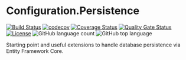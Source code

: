 # Configuration.Persistence
[![Build Status](https://dev.azure.com/kritikos/DotNet%20Libaries/_apis/build/status/Configuration.Persistence?repoName=kritikos-io%2FConfiguration.Persistence&branchName=refs%2Fpull%2F9%2Fmerge)](https://dev.azure.com/kritikos/DotNet%20Libaries/_build/latest?definitionId=14&repoName=kritikos-io%2FConfiguration.Persistence&branchName=refs%2Fpull%2F9%2Fmerge)
[![codecov](https://codecov.io/gh/kritikos-io/Configuration.Persistence/branch/master/graph/badge.svg?token=zUKGBEw0Hs)](https://codecov.io/gh/kritikos-io/Configuration.Persistence)
[![Coverage Status](https://coveralls.io/repos/github/kritikos-io/Configuration.Persistence/badge.svg?branch=master)](https://coveralls.io/github/kritikos-io/Configuration.Persistence?branch=master)
[![Quality Gate Status](https://sonarcloud.io/api/project_badges/measure?project=kritikos-io_Configuration.Persistence&metric=alert_status)](https://sonarcloud.io/dashboard?id=kritikos-io_Configuration.Persistence)
[![License](https://img.shields.io/badge/License-Apache%202.0-blue.svg)](https://opensource.org/licenses/Apache-2.0)
![GitHub language count](https://img.shields.io/github/languages/count/kritikos-io/Configuration.Persistence)
![GitHub top language](https://img.shields.io/github/languages/top/kritikos-io/Configuration.Persistence)

Starting point and useful extensions to handle database persistence via Entity Framework Core.
